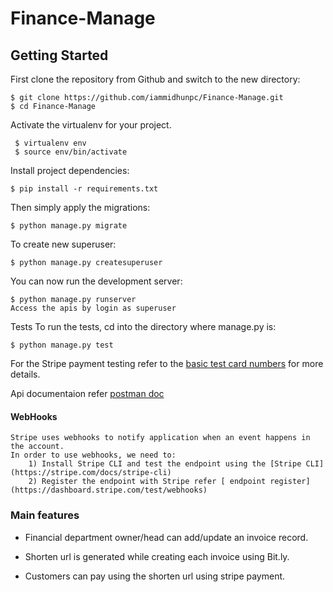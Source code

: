 # Finance-Manage
## Getting Started

First clone the repository from Github and switch to the new directory:

    $ git clone https://github.com/iammidhunpc/Finance-Manage.git
    $ cd Finance-Manage
    
Activate the virtualenv for your project.

     $ virtualenv env
     $ source env/bin/activate

Install project dependencies:

    $ pip install -r requirements.txt
    

Then simply apply the migrations:

    $ python manage.py migrate

To create new superuser:

    $ python manage.py createsuperuser

You can now run the development server:

    $ python manage.py runserver
    Access the apis by login as superuser

Tests
To run the tests, cd into the directory where manage.py is:

	$ python manage.py test

For the Stripe payment testing refer to the [basic test card numbers](https://stripe.com/docs/testing#cards) for more details.

Api documentaion refer [postman doc](https://documenter.getpostman.com/view/5357735/TzJrByfy)

#### WebHooks

    Stripe uses webhooks to notify application when an event happens in the account.
    In order to use webhooks, we need to:
        1) Install Stripe CLI and test the endpoint using the [Stripe CLI](https://stripe.com/docs/stripe-cli)
        2) Register the endpoint with Stripe refer [ endpoint register](https://dashboard.stripe.com/test/webhooks)

### Main features

* Financial department owner/head can add/update an invoice record.

* Shorten url is generated while creating each invoice using Bit.ly.

* Customers can pay using the shorten url using stripe payment.



